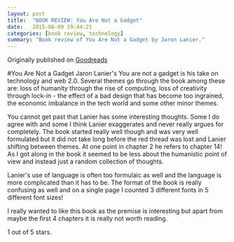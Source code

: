 ```yaml
---
layout: post
title:  "BOOK REVIEW: You Are Not a Gadget"
date:   2015-08-09 19:44:21
categories: [book review, technology]
summary: "Book review of You Are Not a Gadget by Jaron Lanier."
---
```

Originally published on [Goodreads](https://www.goodreads.com/review/show/1119330526)

#You Are Not a Gadget
Jaron Lanier's You are not a gadget is his take on technology and web 2.0. Several themes go through the book among these are: loss of humanity through the rise of computing, loss of creativity through lock-in - the effect of a bad design that has become too ingrained, the economic imbalance in the tech world and some other minor themes.

You cannot get past that Lanier has some interesting thoughts. Some I do agree with and some I think Lanier exaggerates and never really argues for completely. The book started really well though and was very well formulated but it did not take long before the red thread was lost and Lanier shifting between themes. At one point in chapter 2 he refers to chapter 14! As I got along in the book it seemed to be less about the humanistic point of view and instead just a random collection of thoughts.

Lanier's use of language is often too formulaic as well and the language is more complicated than it has to be. The format of the book is really confusing as well and on a single page I counted 3 different fonts in 5 different font sizes!

I really wanted to like this book as the premise is interesting but apart from maybe the first 4 chapters it is really not worth reading.

1 out of 5 stars.
